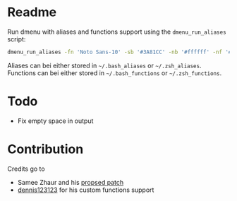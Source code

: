 # Readme
Run dmenu with aliases and functions support using the `dmenu_run_aliases` script:

```bash
dmenu_run_aliases -fn 'Noto Sans-10' -sb '#3A81CC' -nb '#ffffff' -nf '#000000'
```

Aliases can bei either stored in `~/.bash_aliases` or `~/.zsh_aliases`.
Functions can bei either stored in `~/.bash_functions` or `~/.zsh_functions`.

# Todo

* Fix empty space in output

# Contribution
Credits go to 

* Samee Zhaur and his [propsed patch](https://groups.google.com/forum/#!topic/wmii/Mvv5i2CPo7A)
* [dennis123123](https://bbs.archlinux.org/profile.php?id=26975) for his custom functions support
